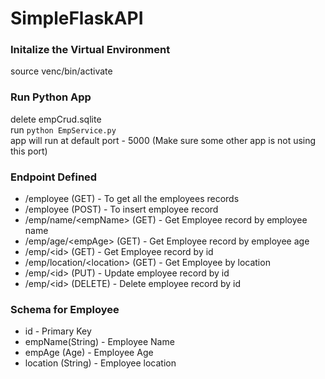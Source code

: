 # SimpleFlaskAPI

### Initalize the Virtual Environment
source venc/bin/activate

### Run Python App 
delete empCrud.sqlite <br>
run `python EmpService.py`<br>
app will run at default port - 5000 (Make sure some other app is not using this port)

### Endpoint Defined

- /employee (GET)  - To get all the employees records
- /employee (POST) - To insert employee record
- /emp/name/&lt;empName&gt; (GET) - Get Employee record by employee name
- /emp/age/&lt;empAge&gt; (GET) - Get Employee record by employee age
- /emp/&lt;id&gt; (GET) - Get Employee record by id
- /emp/location/&lt;location&gt; (GET) - Get Employee by location
- /emp/&lt;id&gt; (PUT) - Update employee record by id
- /emp/&lt;id&gt; (DELETE) - Delete employee record by id
  
### Schema for Employee
 - id - Primary Key
 - empName(String) - Employee Name
 - empAge (Age) - Employee Age
 - location (String) - Employee location
 
